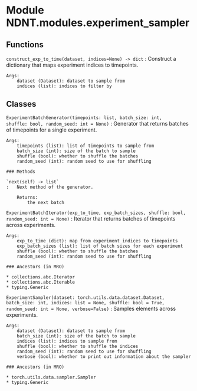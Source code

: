 Module NDNT.modules.experiment_sampler
======================================

Functions
---------

`construct_exp_to_time(dataset, indices=None) ‑> dict`
:   Construct a dictionary that maps experiment indices to timepoints.
    
    Args:
        dataset (Dataset): dataset to sample from
        indices (list): indices to filter by

Classes
-------

`ExperimentBatchGenerator(timepoints: list, batch_size: int, shuffle: bool, random_seed: int = None)`
:   Generator that returns batches of timepoints for a single experiment.
    
    Args:
        timepoints (list): list of timepoints to sample from
        batch_size (int): size of the batch to sample
        shuffle (bool): whether to shuffle the batches
        random_seed (int): random seed to use for shuffling

    ### Methods

    `next(self) ‑> list`
    :   Next method of the generator.
        
        Returns:
            the next batch

`ExperimentBatchIterator(exp_to_time, exp_batch_sizes, shuffle: bool, random_seed: int = None)`
:   Iterator that returns batches of timepoints across experiments.
    
    Args:
        exp_to_time (dict): map from experiment indices to timepoints
        exp_batch_sizes (list): list of batch sizes for each experiment
        shuffle (bool): whether to shuffle the batches
        random_seed (int): random seed to use for shuffling

    ### Ancestors (in MRO)

    * collections.abc.Iterator
    * collections.abc.Iterable
    * typing.Generic

`ExperimentSampler(dataset: torch.utils.data.dataset.Dataset, batch_size: int, indices: list = None, shuffle: bool = True, random_seed: int = None, verbose=False)`
:   Samples elements across experiments.
    
    Args:
        dataset (Dataset): dataset to sample from
        batch_size (int): size of the batch to sample
        indices (list): indices to sample from
        shuffle (bool): whether to shuffle the indices
        random_seed (int): random seed to use for shuffling
        verbose (bool): whether to print out information about the sampler

    ### Ancestors (in MRO)

    * torch.utils.data.sampler.Sampler
    * typing.Generic